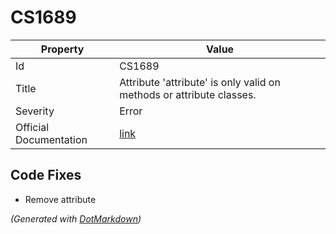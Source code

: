 # CS1689

| Property               | Value                                                                 |
| ---------------------- | --------------------------------------------------------------------- |
| Id                     | CS1689                                                                |
| Title                  | Attribute 'attribute' is only valid on methods or attribute classes\. |
| Severity               | Error                                                                 |
| Official Documentation | [link](http://docs.microsoft.com/en-us/dotnet/csharp/misc/cs1689)     |

## Code Fixes

* Remove attribute

*\(Generated with [DotMarkdown](http://github.com/JosefPihrt/DotMarkdown)\)*